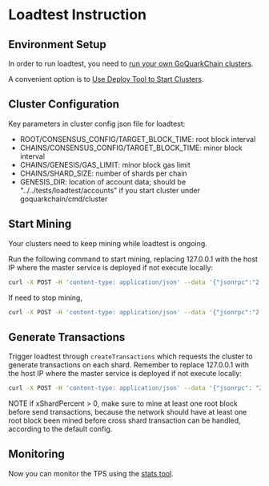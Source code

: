 # Loadtest Instruction

## Environment Setup

In order to run loadtest, you need to [run your own GoQuarkChain clusters](../../README.md#running-multiple-clusters-with-p2p-network-on-different-machines).

A convenient option is to [Use Deploy Tool to Start Clusters](./deployer/README.md#use-deploy-tool-to-start-goquarkchain-clusters).

## Cluster Configuration

Key parameters in cluster config json file for loadtest:

- ROOT/CONSENSUS_CONFIG/TARGET_BLOCK_TIME: root block interval
- CHAINS/CONSENSUS_CONFIG/TARGET_BLOCK_TIME: minor block interval
- CHAINS/GENESIS/GAS_LIMIT: minor block gas limit
- CHAINS/SHARD_SIZE: number of shards per chain
- GENESIS_DIR: location of account data; should be "../../tests/loadtest/accounts" if you start cluster under goquarkchain/cmd/cluster

## Start Mining

Your clusters need to keep mining while loadtest is ongoing. 

Run the following command to start mining, replacing 127.0.0.1 with the host IP where the master service is deployed if not execute locally:

```bash
curl -X POST -H 'content-type: application/json' --data '{"jsonrpc":"2.0","method":"setMining","params":[true],"id":0}' http://127.0.0.1:38491
```
If need to stop mining,
```bash
curl -X POST -H 'content-type: application/json' --data '{"jsonrpc":"2.0","method":"setMining","params":[false],"id":0}' http://127.0.0.1:38491
```
## Generate Transactions

Trigger loadtest through `createTransactions` which requests the cluster to generate transactions on each shard. 
Remember to replace 127.0.0.1 with the host IP where the master service is deployed if not execute locally:

```bash
curl -X POST -H 'content-type: application/json' --data '{"jsonrpc": "2.0","method": "createTransactions","params": [{ "numTxPerShard": 10000,"xShardPercent": 0}],"id": 1}' http://127.0.0.1:38491
```
NOTE if xShardPercent > 0, make sure to mine at least one root block before send transactions, because the network should 
have at least one root block been mined before cross shard transaction can be handled, according to the default config.

## Monitoring

Now you can monitor the TPS using the [stats tool](../../cmd/stats).
